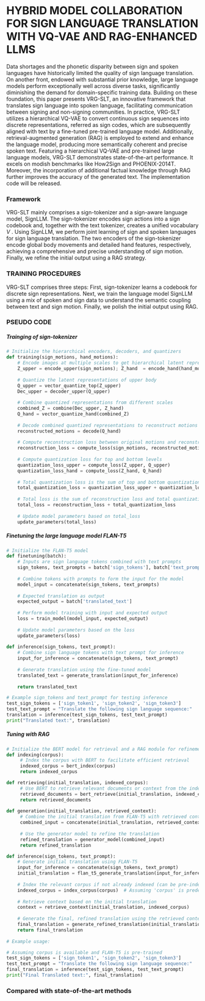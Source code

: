 # HYBRID MODEL COLLABORATION FOR SIGN LANGUAGE TRANSLATION WITH VQ-VAE AND RAG-ENHANCED LLMS
Data shortages and the phonetic disparity between sign and spoken languages have historically limited the quality of sign language translation. On another front, endowed with substantial prior knowledge, large language models perform exceptionally well across diverse tasks, significantly diminishing the demand for domain-specific training data. Building on these foundation, this paper presents VRG-SLT, an innovative framework that translates sign language into spoken language, facilitating communication between signing and non-signing communities. In practice, VRG-SLT utilizes a hierarchical VQ-VAE to convert continuous sign sequences into discrete representations, referred as sign codes, which are subsequently aligned with text by a fine-tuned pre-trained language model. Additionally, retrieval-augmented generation (RAG) is employed to extend and enhance the language model, producing more semantically coherent and precise spoken text. Featuring a hierarchical VQ-VAE and pre-trained large language models, VRG-SLT demonstrates state-of-the-art performance. It excels on modish benchmarks like How2Sign and PHOENIX-2014T. Moreover, the incorporation of additional factual knowledge through RAG further improves the accuracy of the generated text. The implementation code will be released.


### Framework
VRG-SLT mainly comprises a sign-tokenizer and a sign-aware language model, SignLLM. The sign-tokenizer encodes sign actions into a sign codebook and, together with the text tokenizer, creates a unified vocabulary $V$ . Using SignLLM, we perform joint learning of sign and spoken languages for sign language translation. The two encoders of the sign-tokenizer encode global body movements and detailed hand features, respectively, achieving a comprehensive and precise understanding of sign motion. Finally, we refine the initial output using a RAG strategy.


### TRAINING PROCEDURES
VRG-SLT comprises three steps: First, sign-tokenizer learns a codebook for discrete sign representations. Next, we train the language model SignLLM using a mix of spoken and sign data to understand the semantic coupling between text and sign motion. Finally, we polish the initial output using RAG.


### PSEUDO CODE
##### Trainging of sign-tokenizer
```python
# Initialize the hierarchical encoders, decoders, and quantizers
def training(sign_motions, hand_motions):
    # Encode images at multiple scales to get hierarchical latent representations
    Z_upper = encode_upper(sign_motions); Z_hand  = encode_hand(hand_motions)
    
    # Quantize the latent representations of upper body
    Q_upper = vector_quantize_top(Z_upper)
    Dec_upper = decoder_upper(Q_upper)
    
    # Combine quantized representations from different scales
    combined_Z = combine(Dec_upper, Z_hand)
    Q_hand = vector_quantize_hand(combined_Z)
    
    # Decode combined quantized representations to reconstruct motions
    reconstructed_motions = decode(Q_hand)
    
    # Compute reconstruction loss between original motions and reconstructed_motions
    reconstruction_loss = compute_loss(sign_motions, reconstructed_motions)
    
    # Compute quantization loss for top and bottom levels
    quantization_loss_upper = compute_loss(Z_upper, Q_upper)
    quantization_loss_hand = compute_loss(Z_hand, Q_hand)
    
    # Total quantization loss is the sum of top and bottom quantization losses
    total_quantization_loss = quantization_loss_upper + quantization_loss_hand
    
    # Total loss is the sum of reconstruction loss and total quantization loss
    total_loss = reconstruction_loss + total_quantization_loss
    
    # Update model parameters based on total_loss
    update_parameters(total_loss)
```

##### Finetuning the large language model FLAN-T5

```python
# Initialize the FLAN-T5 model
def finetuning(batch):
    # Inputs are sign language tokens combined with text prompts
    sign_tokens, text_prompts = batch['sign_tokens'], batch['text_prompts']
    
    # Combine tokens with prompts to form the input for the model
    model_input = concatenate(sign_tokens, text_prompts)
    
    # Expected translation as output
    expected_output = batch['translated_text']
    
    # Perform model training with input and expected output
    loss = train_model(model_input, expected_output)
    
    # Update model parameters based on the loss 
    update_parameters(loss)
        
def inference(sign_tokens, text_prompt):
    # Combine sign language tokens with text prompt for inference
    input_for_inference = concatenate(sign_tokens, text_prompt)
    
    # Generate translation using the fine-tuned model
    translated_text = generate_translation(input_for_inference)
    
    return translated_text

# Example sign_tokens and text_prompt for testing inference
test_sign_tokens = ['sign_token1', 'sign_token2', 'sign_token3']
test_text_prompt = "Translate the following sign language sequence:"
translation = inference(test_sign_tokens, test_text_prompt)
print("Translated text:", translation)
```

##### Tuning with RAG

```python
# Initialize the BERT model for retrieval and a RAG module for refinement
def indexing(corpus):
     # Index the corpus with BERT to facilitate efficient retrieval
     indexed_corpus = bert_index(corpus)
     return indexed_corpus

def retrieving(initial_translation, indexed_corpus):
     # Use BERT to retrieve relevant documents or context from the indexed corpus
     retrieved_documents = bert_retrieve(initial_translation, indexed_corpus)
     return retrieved_documents
    
def generation(initial_translation, retrieved_context):
     # Combine the initial translation from FLAN-T5 with retrieved context
     combined_input = concatenate(initial_translation, retrieved_context)
    
     # Use the generator model to refine the translation
     refined_translation = generator_model(combined_input)
     return refined_translation

def inference(sign_tokens, text_prompt):
    # Generate initial translation using FLAN-T5
    input_for_inference = concatenate(sign_tokens, text_prompt)
    initial_translation = flan_t5_generate_translation(input_for_inference)
    
    # Index the relevant corpus if not already indexed (can be pre-indexed)
    indexed_corpus = index_corpus(corpus)  # Assuming 'corpus' is predefined or loaded
    
    # Retrieve context based on the initial translation
    context = retrieve_context(initial_translation, indexed_corpus)
    
    # Generate the final, refined translation using the retrieved context
    final_translation = generate_refined_translation(initial_translation, context)
    return final_translation
    
# Example usage:

# Assuming corpus is available and FLAN-T5 is pre-trained
test_sign_tokens = ['sign_token1', 'sign_token2', 'sign_token3']
test_text_prompt = "Translate the following sign language sequence:"
final_translation = inference(test_sign_tokens, test_text_prompt)
print("Final Translated text:", final_translation)
```

### Compared with state-of-the-art methods
